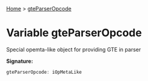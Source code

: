 [Home](../index.md) &gt; [gteParserOpcode](./gteparseropcode.md)

# Variable gteParserOpcode

Special opemta-like object for providing GTE in parser

<b>Signature:</b>

```typescript
gteParserOpcode: iOpMetaLike
```
